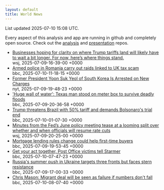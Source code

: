 ```yaml
---
layout: default
title: World News
---
```


<div markdown="0">
<div class="byline small text-muted">List updated <span class="datetime">2025-07-10 15:08 UTC</span>.</div>

<p>Every aspect of this analysis and app are running in github and completely open source. Check out the <a href="https://github.com/Castro-Media/Analysis">analysis</a> and <a href="https://github.com/Castro-Media/TopStoryReview.com">presentation</a> repos.</p>
<ul>
<li><a href='https://www.wsj.com/economy/trade/trump-tariffs-countries-goods-explained-b9878e1a'>Businesses hoping for clarity on where Trump tariffs land will likely have to wait a bit longer. For now, here&#8217;s where things stand.</a><div class='byline small text-muted'>wsj, <span class="datetime">2025-07-09-16-39-00 +0000</span></div></li>
<li><a href='https://www.bbc.com/news/articles/cp867gjmn25o'>Armed police in Romania carry out raids linked to UK tax scam</a><div class='byline small text-muted'>bbc, <span class="datetime">2025-07-10-11-18-15 +0000</span></div></li>
<li><a href='https://www.nytimes.com/2025/07/09/world/asia/south-korea-arrest-yoon-suk-yeol.html'>Former President Yoon Suk Yeol of South Korea Is Arrested on New Charges</a><div class='byline small text-muted'>nyt, <span class="datetime">2025-07-09-19-48-23 +0000</span></div></li>
<li><a href='https://www.bbc.com/news/articles/c3358pz41d6o'>'Huge wall of water': Texas man stood on meter box to survive deadly floods</a><div class='byline small text-muted'>bbc, <span class="datetime">2025-07-09-20-36-58 +0000</span></div></li>
<li><a href='https://www.bbc.com/news/articles/c784ee81y4zo'>Trump threatens Brazil with 50% tariff and demands Bolsonaro's trial end</a><div class='byline small text-muted'>bbc, <span class="datetime">2025-07-10-01-07-30 +0000</span></div></li>
<li><a href='https://www.wsj.com/economy/central-banking/june-fed-minutes-inflation-interest-rates-4911925c'>Minutes from the Fed&#8217;s June policy meeting tease at a looming split over whether and when officials will resume rate cuts</a><div class='byline small text-muted'>wsj, <span class="datetime">2025-07-09-20-25-00 +0000</span></div></li>
<li><a href='https://www.bbc.com/news/articles/cj0mny9pm2do'>Mortgage lending rules change could help first-time buyers</a><div class='byline small text-muted'>bbc, <span class="datetime">2025-07-09-19-53-45 +0000</span></div></li>
<li><a href='https://www.bbc.com/news/articles/crk6r2615vzo'>Get your act together, Post Office victims tell Starmer</a><div class='byline small text-muted'>bbc, <span class="datetime">2025-07-10-07-47-23 +0000</span></div></li>
<li><a href='https://www.bbc.com/news/articles/c70rl6lk2yxo'>Russia's summer push in Ukraine targets three fronts but faces stern resistance</a><div class='byline small text-muted'>bbc, <span class="datetime">2025-07-09-17-00-33 +0000</span></div></li>
<li><a href='https://www.bbc.com/news/articles/cly8mk006kvo'>Chris Mason: Migrant deal will be seen as failure if numbers don't fall</a><div class='byline small text-muted'>bbc, <span class="datetime">2025-07-10-08-07-40 +0000</span></div></li>
</ul>
</div>
